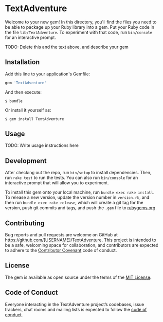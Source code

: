 # TextAdventure

Welcome to your new gem! In this directory, you'll find the files you need to be able to package up your Ruby library into a gem. Put your Ruby code in the file `lib/TextAdventure`. To experiment with that code, run `bin/console` for an interactive prompt.

TODO: Delete this and the text above, and describe your gem

## Installation

Add this line to your application's Gemfile:

```ruby
gem 'TextAdventure'
```

And then execute:

    $ bundle

Or install it yourself as:

    $ gem install TextAdventure

## Usage

TODO: Write usage instructions here

## Development

After checking out the repo, run `bin/setup` to install dependencies. Then, run `rake test` to run the tests. You can also run `bin/console` for an interactive prompt that will allow you to experiment.

To install this gem onto your local machine, run `bundle exec rake install`. To release a new version, update the version number in `version.rb`, and then run `bundle exec rake release`, which will create a git tag for the version, push git commits and tags, and push the `.gem` file to [rubygems.org](https://rubygems.org).

## Contributing

Bug reports and pull requests are welcome on GitHub at https://github.com/[USERNAME]/TextAdventure. This project is intended to be a safe, welcoming space for collaboration, and contributors are expected to adhere to the [Contributor Covenant](http://contributor-covenant.org) code of conduct.

## License

The gem is available as open source under the terms of the [MIT License](https://opensource.org/licenses/MIT).

## Code of Conduct

Everyone interacting in the TextAdventure project’s codebases, issue trackers, chat rooms and mailing lists is expected to follow the [code of conduct](https://github.com/[USERNAME]/TextAdventure/blob/master/CODE_OF_CONDUCT.md).
